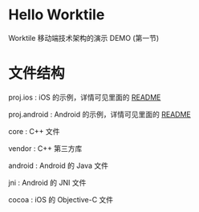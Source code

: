 # Hello Worktile
Worktile 移动端技术架构的演示 DEMO (第一节)

# 文件结构
proj.ios : iOS 的示例，详情可见里面的 [README](https://github.com/DaYeSquad/worktiledemo/tree/master/proj.ios)

proj.android : Android 的示例，详情可见里面的 [README](https://github.com/DaYeSquad/worktiledemo/tree/master/proj.android)

core : C++ 文件

vendor : C++ 第三方库

android : Android 的 Java 文件

jni : Android 的 JNI 文件

cocoa : iOS 的 Objective-C 文件

